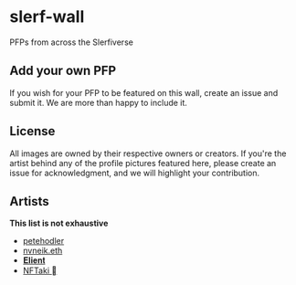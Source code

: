 # slerf-wall

PFPs from across the Slerfiverse

## Add your own PFP

If you wish for your PFP to be featured on this wall, create an 
issue and submit it. We are more than happy to include it.

## License

All images are owned by their respective owners or creators. 
If you're the artist behind any of the profile pictures featured 
here, please create an issue for acknowledgment, and we will 
highlight your contribution.

## Artists

**This list is not exhaustive**

- [petehodler](https://x.com/HodlerPete)
- [nvneik.eth](https://x.com/nvneik)
- [𝐄𝐥𝐢𝐞𝐧𝐭](https://twitter.com/eelient747)
- [NFTaki ](https://twitter.com/yrbtaki)
